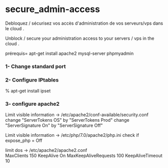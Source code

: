 # secure_admin-access
Debloquez / sécurisez  vos accès d'administration de vos serveurs/vps dans le  cloud .

Unblock / secure your administration access to your servers / vps in the cloud .

prérequis= 
apt-get install apache2 mysql-server phpmyadmin
### 1- Change standard port 
  
### 2- Configure IPtables 
   
   % apt-get install ipset
   
### 3- configure apache2 

Limit visible information  -> /etc/apache2/conf-available/security.conf
   change "ServerTokens OS"   by   "ServerTokens Prod"
   change "ServerSignature On"   by   "ServerSignature Off"
   
Limit visible information  -> /etc/php/7.0/apache2/php.ini
   check if expose_php = Off
   
limit dos -> /etc/apache2/apache2.conf   
      MaxClients 150
      KeepAlive On
      MaxKeepAliveRequests 100
      KeepAliveTimeout 10
